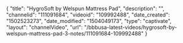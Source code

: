 {
    "title": "HygroSoft by Welspun Mattress Pad",
    "description": "",
    "channelid": "111091684",
    "videoid": "109992488",
    "date_created": "1502523273",
    "date_modified": "1504049173",
    "type": "captivate",
    "layout": "channelVideo",
    "url": "\/bbbusa-latest-videos\/hygrosoft-by-welspun-mattress-pad-3-notes\/111091684-109992488"
}